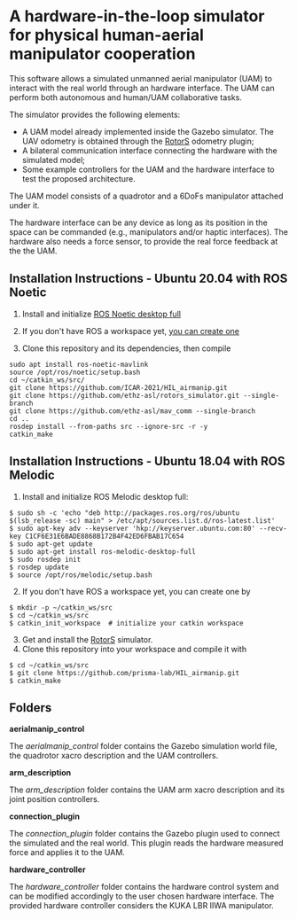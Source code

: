 A hardware-in-the-loop simulator for physical human-aerial manipulator cooperation
===============
This software allows a simulated unmanned aerial manipulator (UAM) to interact with the real world through an hardware interface. The UAM can perform both autonomous and human/UAM collaborative tasks.

The simulator provides the following elements:
 - A UAM model already implemented inside the Gazebo simulator. The UAV odometry is obtained through the [RotorS](https://github.com/ethz-asl/rotors_simulator) odometry plugin;
 - A bilateral communication interface connecting the hardware with the simulated model;
 - Some example controllers for the UAM and the hardware interface to test the proposed architecture.

The UAM model consists of a quadrotor and a 6DoFs manipulator attached under it.

The hardware interface can be any device as long as its position in the space can be commanded (e.g., manipulators and/or haptic interfaces). The hardware also needs a force sensor, to provide the real force feedback at the the UAM.

Installation Instructions - Ubuntu 20.04 with ROS Noetic
---------------------------------------------------------
 1. Install and initialize [ROS Noetic desktop full](http://wiki.ros.org/noetic/Installation/Ubuntu)

 2. If you don't have ROS a workspace yet, [you can create one](http://wiki.ros.org/ROS/Tutorials/InstallingandConfiguringROSEnvironment#Create_a_ROS_Workspace)
 
 3. Clone this repository and its dependencies, then compile
 ```
 sudo apt install ros-noetic-mavlink
 source /opt/ros/noetic/setup.bash
 cd ~/catkin_ws/src/
 git clone https://github.com/ICAR-2021/HIL_airmanip.git
 git clone https://github.com/ethz-asl/rotors_simulator.git --single-branch
 git clone https://github.com/ethz-asl/mav_comm --single-branch
 cd ..
 rosdep install --from-paths src --ignore-src -r -y
 catkin_make
 ```
 
Installation Instructions - Ubuntu 18.04 with ROS Melodic
---------------------------------------------------------
 1. Install and initialize ROS Melodic desktop full:
 ```
 $ sudo sh -c 'echo "deb http://packages.ros.org/ros/ubuntu $(lsb_release -sc) main" > /etc/apt/sources.list.d/ros-latest.list'
 $ sudo apt-key adv --keyserver 'hkp://keyserver.ubuntu.com:80' --recv-key C1CF6E31E6BADE8868B172B4F42ED6FBAB17C654
 $ sudo apt-get update
 $ sudo apt-get install ros-melodic-desktop-full
 $ sudo rosdep init
 $ rosdep update
 $ source /opt/ros/melodic/setup.bash
 ```
 2. If you don't have ROS a workspace yet, you can create one by
 ```
 $ mkdir -p ~/catkin_ws/src
 $ cd ~/catkin_ws/src
 $ catkin_init_workspace  # initialize your catkin workspace
 ```
 3. Get and install the [RotorS](https://github.com/ethz-asl/rotors_simulator) simulator.
 4. Clone this repository into your workspace and compile it with
 ```
 $ cd ~/catkin_ws/src
 $ git clone https://github.com/prisma-lab/HIL_airmanip.git
 $ catkin_make
```

Folders
---------------------------------------------------------
**aerialmanip_control**

The *aerialmanip_control* folder contains the Gazebo simulation world file, the quadrotor xacro description and the UAM controllers.

**arm_description**

The *arm_description* folder contains the UAM arm xacro description and its joint position controllers.

**connection_plugin**

The *connection_plugin* folder contains the Gazebo plugin used to connect the simulated and the real world. This plugin reads the hardware measured force and applies it to the UAM.

**hardware_controller**

The *hardware_controller* folder contains the hardware control system and can be modified accordingly to the user chosen hardware interface. The provided hardware controller considers the KUKA LBR IIWA manipulator.
